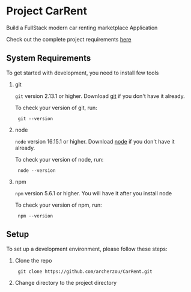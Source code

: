 # Project CarRent

Build a FullStack modern car renting marketplace Application

Check out the complete project requirements [here](https://docs.google.com/document/d/11BBlTR9XVYIXdxg4KbvkZhelDdmEceHi_8BRX1HhBWY/edit?usp=sharing)

## System Requirements

To get started with development, you need to install few tools

1. git

   `git` version 2.13.1 or higher. Download [git](https://git-scm.com/downloads) if you don't have it already.

   To check your version of git, run:

   ```shell
    git --version
   ```

2. node

   `node` version 16.15.1 or higher. Download [node](https://nodejs.org/en/download/) if you don't have it already.

   To check your version of node, run:

   ```shell
    node --version
   ```

3. npm

   `npm` version 5.6.1 or higher. You will have it after you install node

   To check your version of npm, run:

   ```shell
    npm --version
   ```

## Setup

To set up a development environment, please follow these steps:

1. Clone the repo

   ```shell
    git clone https://github.com/archerzou/CarRent.git
   ```

2. Change directory to the project directory
